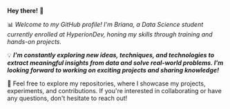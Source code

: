 **Hey there!** 👋    

📊 _Welcome to my GitHub profile! I'm Briana, a Data Science student currently enrolled at HyperionDev, honing my skills through training and hands-on projects._

💡 ***I'm constantly exploring new ideas, techniques, and technologies to extract meaningful insights from data and solve real-world problems. 
I'm looking forward to working on exciting projects and sharing knowledge!***

🌟 Feel free to explore my repositories, where I showcase my projects, experiments, and contributions. If you're interested in collaborating or have any questions, don't hesitate to reach out!

